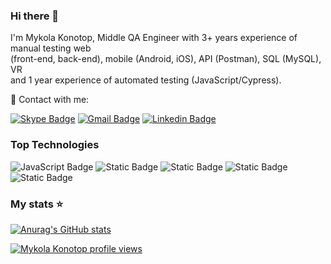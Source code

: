 ### Hi there 👋
I'm Mykola Konotop, Middle QA Engineer with 3+ years experience of manual testing web <br> (front-end, back-end), mobile (Android, iOS), API (Postman), SQL (MySQL), VR <br> and 1 year experience of automated testing (JavaScript/Cypress).

📧 Contact with me:

[![Skype Badge](https://img.shields.io/badge/live%3A.cid.2731b1abdcdc012b-8A2BE2?style=social&logo=skype)](https://join.skype.com/invite/HOaiZ26kpi0c)
[![Gmail Badge](https://img.shields.io/badge/mykola.konotop.ua%40gmail.com-8A2BE2?style=social&logo=gmail&link=mailto%3Amykola.konotop.ua%40gmail.com)](mailto:mykola.konotop.ua@gmail.com)
[![Linkedin Badge](https://img.shields.io/badge/in%2Fmykola--konotop--247938199-8A2BE2?style=social&logo=linkedin&link=https%3A%2F%2Fwww.linkedin.com%2Fin%2Fmykola-konotop-247938199%2F)](https://www.linkedin.com/in/mykola-konotop-247938199/)

### Top Technologies
![JavaScript Badge](https://img.shields.io/badge/JavaScript-F0DB4F?style=for-the-badge&logo=javascript&logoColor=F0DB4F&labelColor=black)
![Static Badge](https://img.shields.io/badge/Nodejs-3C873A?style=for-the-badge&logo=nodedotjs&logoColor=3C873A&labelColor=black)
![Static Badge](https://img.shields.io/badge/Cypress-69D3A7?style=for-the-badge&logo=cypress&logoColor=69D3A7&labelColor=black)
![Static Badge](https://img.shields.io/badge/Postman-FF6C37?style=for-the-badge&logo=postman&logoColor=FF6C37&labelColor=black)
![Static Badge](https://img.shields.io/badge/MySQL-4479A1?style=for-the-badge&logo=mysql&logoColor=4479A1&labelColor=black)

### My stats ⭐
[![Anurag's GitHub stats](https://github-readme-stats.vercel.app/api?username=mykola-konotop&show_icons=true&theme=highcontrast)](https://github.com/mykola-konotop/github-readme-stats)

[![Mykola Konotop profile views](https://u8views.com/api/v1/github/profiles/156944109/views/day-week-month-total-count.svg)](https://u8views.com/github/Mykola-Konotop)

<!--
**Mykola-Konotop/Mykola-Konotop** is a ✨ _special_ ✨ repository because its `README.md` (this file) appears on your GitHub profile.

Here are some ideas to get you started:

- 🔭 I’m currently working on ...
- 🌱 I’m currently learning ...
- 👯 I’m looking to collaborate on ...
- 🤔 I’m looking for help with ...
- 💬 Ask me about ...
- 📫 How to reach me: ...
- 😄 Pronouns: ...
- ⚡ Fun fact: ...
-->
